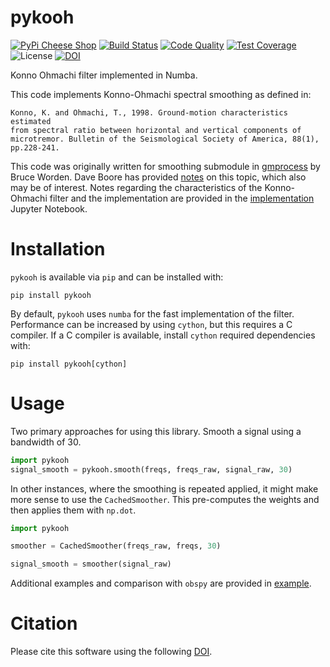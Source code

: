 # pykooh

[![PyPi Cheese
Shop](https://img.shields.io/pypi/v/pykooh.svg)](https://img.shields.io/pypi/v/pykooh.svg)
[![Build
Status](https://github.com/arkottke/pykooh/actions/workflows/python-app.yml/badge.svg)](https://github.com/arkottke/pykooh/actions/workflows/python-app.yml)
[![Code
Quality](https://app.codacy.com/project/badge/Grade/c8a3110f14e444a598713b002c20f979)](https://www.codacy.com/manual/arkottke/pykooh)
[![Test
Coverage](https://api.codacy.com/project/badge/Coverage/c8a3110f14e444a598713b002c20f979)](https://www.codacy.com/manual/arkottke/pykooh)
![License](https://img.shields.io/badge/license-MIT-blue.svg)
[![DOI](https://zenodo.org/badge/183696586.svg)](https://zenodo.org/badge/latestdoi/183696586)

Konno Ohmachi filter implemented in Numba.

This code implements Konno-Ohmachi spectral smoothing as defined in:

    Konno, K. and Ohmachi, T., 1998. Ground-motion characteristics estimated
    from spectral ratio between horizontal and vertical components of
    microtremor. Bulletin of the Seismological Society of America, 88(1),
    pp.228-241.

This code was originally written for smoothing submodule in
[gmprocess](https://github.com/usgs/groundmotion-processing/tree/master/gmprocess/smoothing)
by Bruce Worden. Dave Boore has provided
[notes](http://daveboore.com/daves_notes/notes%20on%20smoothing%20over%20logarithmically%20spaced%20freqs.pd)
on this topic, which also may be of interest. Notes regarding the
characteristics of the Konno-Ohmachi filter and the implementation are
provided in the [implementation](implemenation.ipynb) Jupyter Notebook.

# Installation

`pykooh` is available via `pip` and can be installed with:

    pip install pykooh

By default, `pykooh` uses `numba` for the fast implementation of the
filter. Performance can be increased by using `cython`, but this
requires a C compiler. If a C compiler is available, install `cython`
required dependencies with:

    pip install pykooh[cython]

# Usage

Two primary approaches for using this library. Smooth a signal using a bandwidth of 30.

```python
import pykooh
signal_smooth = pykooh.smooth(freqs, freqs_raw, signal_raw, 30)
```

In other instances, where the smoothing is repeated applied, it might make more
sense to use the `CachedSmoother`. This pre-computes the weights and then
applies them with `np.dot`.

```python
import pykooh

smoother = CachedSmoother(freqs_raw, freqs, 30)

signal_smooth = smoother(signal_raw)
```

Additional examples and comparison with `obspy` are provided in
[example](example.ipynb).

# Citation

Please cite this software using the following
[DOI](https://zenodo.org/badge/latestdoi/183696586).
